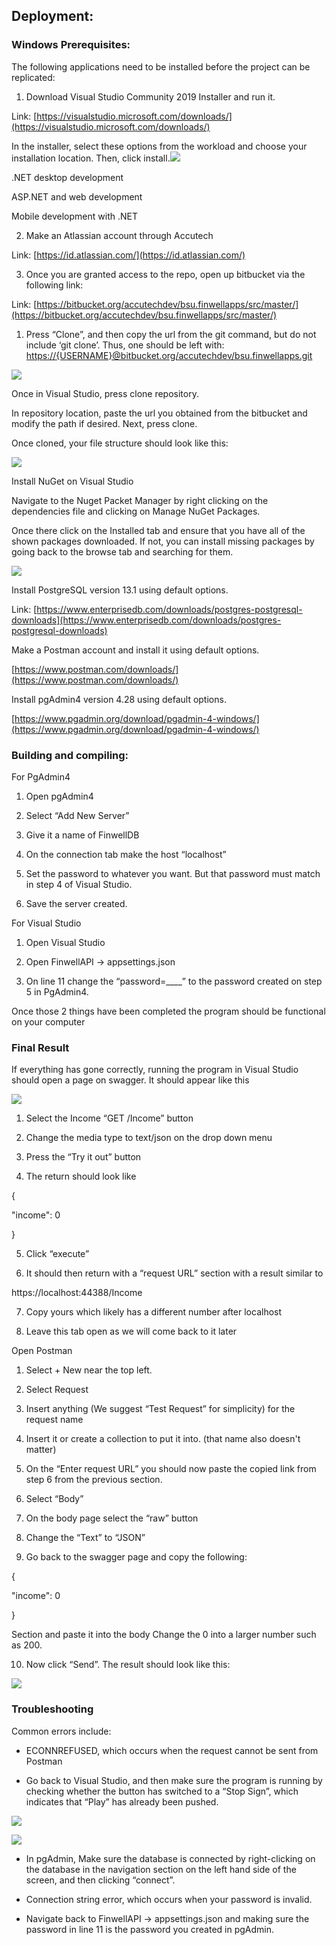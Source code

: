 
## Deployment:

### Windows Prerequisites:

The following applications need to be installed before the project can be replicated:

  

1.  Download Visual Studio Community 2019 Installer and run it.
    

Link: [https://visualstudio.microsoft.com/downloads/](https://visualstudio.microsoft.com/downloads/)

In the installer, select these options from the workload and choose your installation location. Then, click install.![](https://lh4.googleusercontent.com/ZPM2vF6I1bgf9n2c5S4LseFGYfvAKF-TGnlZ3tArJsoYR4gcbe7k-SXLPCX7h4G-ipf4_wvSU8AO01XCC9y0r6RsZ7q25snKL_VTnbKryZcRIZb6Rd_9LEHu-lLCgb0Yr13PUrY3)

.NET desktop development

ASP.NET and web development

Mobile development with .NET

2.  Make an Atlassian account through Accutech
    

Link: [https://id.atlassian.com/](https://id.atlassian.com/)

  

3.  Once you are granted access to the repo, open up bitbucket via the following link:
    

Link: [https://bitbucket.org/accutechdev/bsu.finwellapps/src/master/](https://bitbucket.org/accutechdev/bsu.finwellapps/src/master/)

1.  Press “Clone”, and then copy the url from the git command, but do not include ‘git clone’. Thus, one should be left with: [https://{USERNAME}@bitbucket.org/accutechdev/bsu.finwellapps.git](https://galexthomas@bitbucket.org/accutechdev/bsu.finwellapps.git)
    

  

![](https://lh3.googleusercontent.com/Cph6_cNc342y1Ey0LP2VhJKev0E5GBDavv3lCnsbwPQKaWCKzJwdJXmjUyXYystmctQqFGYESy9ylGKoN5UmLOidGrZY3hgL8qCo8XVvlF8bqZ5ClL3CAt8o0133oiV0-uZwfLAG)

Once in Visual Studio, press clone repository.

In repository location, paste the url you obtained from the bitbucket and modify the path if desired. Next, press clone.

Once cloned, your file structure should look like this:

![](https://lh4.googleusercontent.com/Rz42XON5cO4pCQyglhVnTUUPijvWgHEMGwfWI42CxLUEb85y43lMsTjgU_FxnLhKdRHw_NDR9kc093uUtn1fRkFvn36ajZzOZViVkzbNXNORbDKNg1BlTCr8OlxdltqJQdOZ24tD)

Install NuGet on Visual Studio

Navigate to the Nuget Packet Manager by right clicking on the dependencies file and clicking on Manage NuGet Packages.

Once there click on the Installed tab and ensure that you have all of the shown packages downloaded. If not, you can install missing packages by going back to the browse tab and searching for them.

![](https://lh6.googleusercontent.com/fTJnzNzyV0im8TaZwca8wZ88ktfkcGSpZoYZDT7x849xYO6pQ36-gLT3aCZX2IL08qtsCnwCz5-cDuoXyY8eGAhoFT1IzZth04uTBVz5-yI5z5ZKxWwv4LClc-VCju0TrmcLK58L)

  

Install PostgreSQL version 13.1 using default options.

Link: [https://www.enterprisedb.com/downloads/postgres-postgresql-downloads](https://www.enterprisedb.com/downloads/postgres-postgresql-downloads)

Make a Postman account and install it using default options.

[https://www.postman.com/downloads/](https://www.postman.com/downloads/)

Install pgAdmin4 version 4.28 using default options.

[https://www.pgadmin.org/download/pgadmin-4-windows/](https://www.pgadmin.org/download/pgadmin-4-windows/)

### Building and compiling:

For PgAdmin4

1.  Open pgAdmin4
    
2.  Select “Add New Server”
    
3.  Give it a name of FinwellDB
    
4.  On the connection tab make the host “localhost”
    
5.  Set the password to whatever you want. But that password must match in step 4 of Visual Studio.
    
6.  Save the server created.
    

For Visual Studio

1.  Open Visual Studio
    
2.  Open FinwellAPI -> appsettings.json
    
3.  On line 11 change the “password=____” to the password created on step 5 in PgAdmin4.
    

Once those 2 things have been completed the program should be functional on your computer

### Final Result

If everything has gone correctly, running the program in Visual Studio should open a page on swagger. It should appear like this

![](https://lh3.googleusercontent.com/kdrDzWTQqllHxVrWu-fYvYQepfUD-z-Z-3ZX9zb1WVJKt7dR_4hYVoD7XQBSPbwoyuRF-ZOF2iY9Bkmv5tyla1yyws2iPngZOvKwweTpXzdJjykYnBAgdDetEXTk_jlDPl-HTv4D)

1.  Select the Income “GET /Income” button
    
2.  Change the media type to text/json on the drop down menu
    
3.  Press the “Try it out” button
    
4.  The return should look like
    

{

"income": 0

}

5.  Click “execute”
    
6.  It should then return with a “request URL” section with a result similar to
    

https://localhost:44388/Income

7.  Copy yours which likely has a different number after localhost
    
8.  Leave this tab open as we will come back to it later
    

Open Postman

1.  Select + New near the top left.
    
2.  Select Request
    
3.  Insert anything (We suggest “Test Request” for simplicity) for the request name
    
4.  Insert it or create a collection to put it into. (that name also doesn't matter)
    
5.  On the “Enter request URL” you should now paste the copied link from step 6 from the previous section.
    
6.  Select “Body”
    
7.  On the body page select the “raw” button
    
8.  Change the “Text” to “JSON”
    
9.  Go back to the swagger page and copy the following:
    

{

"income": 0

}

Section and paste it into the body Change the 0 into a larger number such as 200.

10.  Now click “Send”. The result should look like this:
    

![](https://lh4.googleusercontent.com/JnDk_2CTfzGmkij6xNaugTpC_mDKtObcTgGL6EcBtNygSNaJi43Z70mCCvrAWZtTMQz3V76pzEUg41vRVSIaeQ97NWRUTmjGzyzObDOTGebKEl5GtJo1rJU1ELcheJtfXQX9ArO-)

  
  

### Troubleshooting

Common errors include:

-   ECONNREFUSED, which occurs when the request cannot be sent from Postman
    

-   Go back to Visual Studio, and then make sure the program is running by checking whether the button has switched to a “Stop Sign”, which indicates that “Play” has already been pushed.
    

![](https://lh4.googleusercontent.com/6_FC6IyVz1UaH3Jx3J91XcxfWJMbhxtuCoPFX1w3rbE2DKn_vIRNc5rU5L-XOrFICl9WC3rvtbKo-dSd5FJemARhSFOF7reu7c63aXBtBDeqWhHz-NSKwSWKhzyDAjwIjGLP5d_9)

![](https://lh3.googleusercontent.com/KofZXt0XH0fYLYMdHnsRZ_DCQqEzhPJyvqRT_6yUN1V89Qp0Ne9Nd3vHQdl38_9RcvL1Z4g07hYNzfWefvYR_eRQswzN1GYy0g9gfPzZ3nacU5CmHagIfxP6OH5NAgez9b6vlfKW)

-   In pgAdmin, Make sure the database is connected by right-clicking on the database in the navigation section on the left hand side of the screen, and then clicking “connect”.
    

-   Connection string error, which occurs when your password is invalid.
    

-   Navigate back to FinwellAPI -> appsettings.json and making sure the password in line 11 is the password you created in pgAdmin.
